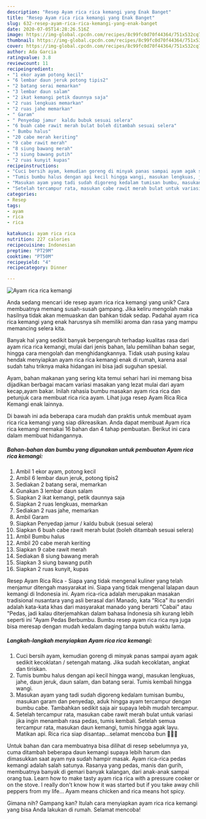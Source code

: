 ```yaml
---
description: "Resep Ayam rica rica kemangi yang Enak Banget"
title: "Resep Ayam rica rica kemangi yang Enak Banget"
slug: 632-resep-ayam-rica-rica-kemangi-yang-enak-banget
date: 2020-07-05T14:28:26.516Z
image: https://img-global.cpcdn.com/recipes/8c99fc0d70f44364/751x532cq70/ayam-rica-rica-kemangi-foto-resep-utama.jpg
thumbnail: https://img-global.cpcdn.com/recipes/8c99fc0d70f44364/751x532cq70/ayam-rica-rica-kemangi-foto-resep-utama.jpg
cover: https://img-global.cpcdn.com/recipes/8c99fc0d70f44364/751x532cq70/ayam-rica-rica-kemangi-foto-resep-utama.jpg
author: Ada Garcia
ratingvalue: 3.8
reviewcount: 11
recipeingredient:
- "1 ekor ayam potong kecil"
- "6 lembar daun jeruk potong tipis2"
- "2 batang serai memarkan"
- "3 lembar daun salam"
- "2 ikat kemangi petik daunnya saja"
- "2 ruas lengkuas memarkan"
- "2 ruas jahe memarkan"
- " Garam"
- " Penyedap jamur  kaldu bubuk sesuai selera"
- "6 buah cabe rawit merah bulat boleh ditambah sesuai selera"
- " Bumbu halus"
- "20 cabe merah keriting"
- "9 cabe rawit merah"
- "8 siung bawang merah"
- "3 siung bawang putih"
- "2 ruas kunyit kupas"
recipeinstructions:
- "Cuci bersih ayam, kemudian goreng di minyak panas sampai ayam agak sedikit kecoklatan / setengah matang. Jika sudah kecoklatan, angkat dan tiriskan."
- "Tumis bumbu halus dengan api kecil hingga wangi, masukan lengkuas, jahe, daun jeruk, daun salam, dan batang serai. Tumis kembali hingga wangi."
- "Masukan ayam yang tadi sudah digoreng kedalam tumisan bumbu, masukan garam dan penyedap, aduk hingga ayam tercampur dengan bumbu cabe. Tambahkan sedikit saja air supaya lebih mudah tercampur."
- "Setelah tercampur rata, masukan cabe rawit merah bulat untuk variasi jika ingin menambah rasa pedas, tumis kembali. Setelah semua tercampur rata, masukan daun kemangi, tumis hingga agak layu. Matikan api. Rica rica siap disantap...selamat mencoba bun 🥰🥰🥰"
categories:
- Resep
tags:
- ayam
- rica
- rica

katakunci: ayam rica rica 
nutrition: 227 calories
recipecuisine: Indonesian
preptime: "PT29M"
cooktime: "PT50M"
recipeyield: "4"
recipecategory: Dinner

---
```



![Ayam rica rica kemangi](https://img-global.cpcdn.com/recipes/8c99fc0d70f44364/751x532cq70/ayam-rica-rica-kemangi-foto-resep-utama.jpg)

Anda sedang mencari ide resep ayam rica rica kemangi yang unik? Cara membuatnya memang susah-susah gampang. Jika keliru mengolah maka hasilnya tidak akan memuaskan dan bahkan tidak sedap. Padahal ayam rica rica kemangi yang enak harusnya sih memiliki aroma dan rasa yang mampu memancing selera kita.

Banyak hal yang sedikit banyak berpengaruh terhadap kualitas rasa dari ayam rica rica kemangi, mulai dari jenis bahan, lalu pemilihan bahan segar, hingga cara mengolah dan menghidangkannya. Tidak usah pusing kalau hendak menyiapkan ayam rica rica kemangi enak di rumah, karena asal sudah tahu triknya maka hidangan ini bisa jadi suguhan spesial.

Ayam, bahan makanan yang sering kita temui sehari hari ini memang bisa dijadikan berbagai macam variasi masakan yang lezat mulai dari ayam kecap,ayam bakar. Inilah rahasia bumbu masakan ayam rica rica dan petunjuk cara membuat rica rica ayam. Lihat juga resep Ayam Rica Rica Kemangi enak lainnya.


Di bawah ini ada beberapa cara mudah dan praktis untuk membuat ayam rica rica kemangi yang siap dikreasikan. Anda dapat membuat Ayam rica rica kemangi memakai 16 bahan dan 4 tahap pembuatan. Berikut ini cara dalam membuat hidangannya.

<!--inarticleads1-->

##### Bahan-bahan dan bumbu yang digunakan untuk pembuatan Ayam rica rica kemangi:

1. Ambil 1 ekor ayam, potong kecil
1. Ambil 6 lembar daun jeruk, potong tipis2
1. Sediakan 2 batang serai, memarkan
1. Gunakan 3 lembar daun salam
1. Siapkan 2 ikat kemangi, petik daunnya saja
1. Siapkan 2 ruas lengkuas, memarkan
1. Sediakan 2 ruas jahe, memarkan
1. Ambil  Garam
1. Siapkan  Penyedap jamur / kaldu bubuk (sesuai selera)
1. Siapkan 6 buah cabe rawit merah bulat (boleh ditambah sesuai selera)
1. Ambil  Bumbu halus
1. Ambil 20 cabe merah keriting
1. Siapkan 9 cabe rawit merah
1. Sediakan 8 siung bawang merah
1. Siapkan 3 siung bawang putih
1. Siapkan 2 ruas kunyit, kupas


Resep Ayam Rica Rica - Siapa yang tidak mengenal kuliner yang telah menjamur ditengah masyarakat ini. Siapa yang tidak mengenal lalapan daun kemangi di Indonesia ini. Ayam rica-rica adalah merupakan masakan tradisional nusantara yang asli berasal dari Manado, kata &#34;Rica&#34; itu sendiri adalah kata-kata khas dari masyarakat manado yang berarti &#34;Cabai&#34; atau &#34;Pedas, jadi kalau diterjemahkan dalam bahasa Indonesia sih kurang lebih seperti ini &#34;Ayam Pedas Berbumbu. Bumbu resep ayam rica rica nya juga bisa meresap dengan mudah kedalam daging tanpa butuh waktu lama. 

<!--inarticleads2-->

##### Langkah-langkah menyiapkan Ayam rica rica kemangi:

1. Cuci bersih ayam, kemudian goreng di minyak panas sampai ayam agak sedikit kecoklatan / setengah matang. Jika sudah kecoklatan, angkat dan tiriskan.
1. Tumis bumbu halus dengan api kecil hingga wangi, masukan lengkuas, jahe, daun jeruk, daun salam, dan batang serai. Tumis kembali hingga wangi.
1. Masukan ayam yang tadi sudah digoreng kedalam tumisan bumbu, masukan garam dan penyedap, aduk hingga ayam tercampur dengan bumbu cabe. Tambahkan sedikit saja air supaya lebih mudah tercampur.
1. Setelah tercampur rata, masukan cabe rawit merah bulat untuk variasi jika ingin menambah rasa pedas, tumis kembali. Setelah semua tercampur rata, masukan daun kemangi, tumis hingga agak layu. Matikan api. Rica rica siap disantap...selamat mencoba bun 🥰🥰🥰


Untuk bahan dan cara membuatnya bisa dilihat di resep sebelumnya ya, cuma ditambah beberapa daun kemangi supaya lebih harum dan dimasukkan saat ayam nya sudah hampir masak. Ayam rica-rica pedas kemangi adalah salah satunya. Rasanya yang pedas, manis dan gurih, membuatnya banyak di gemari banyak kalangan, dari anak-anak sampai orang tua. Learn how to make tasty ayam rica rica with a pressure cooker or on the stove. I really don&#39;t know how it was started but if you take away chili peppers from my life… Ayam means chicken and rica means hot spicy. 

Gimana nih? Gampang kan? Itulah cara menyiapkan ayam rica rica kemangi yang bisa Anda lakukan di rumah. Selamat mencoba!
